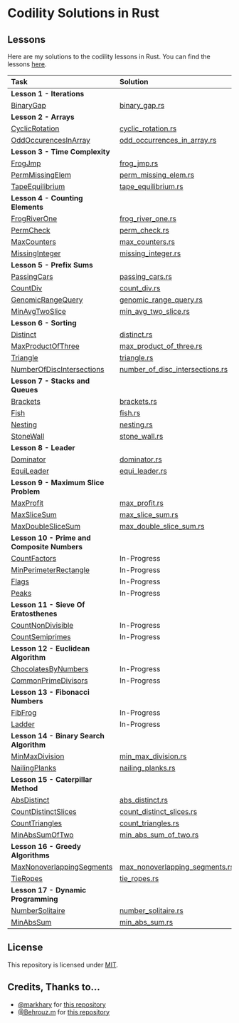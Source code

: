 # Codility Solutions in Rust

## Lessons

Here are my solutions to the codility lessons in Rust.  You can find the lessons [here](https://app.codility.com/programmers/lessons/).

| Task                                                                                                                          | Solution                                                                               |  
|:------------------------------------------------------------------------------------------------------------------------------|:---------------------------------------------------------------------------------------|
| **Lesson 1 - Iterations**                                                                                                     |                                                                                        |
| [BinaryGap](https://app.codility.com/programmers/lessons/1-iterations/binary_gap/)                                            | [binary_gap.rs](src/iterations/binary_gap.rs)                                          |
| **Lesson 2 - Arrays**                                                                                                         |                                                                                        |
| [CyclicRotation](https://app.codility.com/programmers/lessons/2-arrays/cyclic_rotation/)                                      | [cyclic_rotation.rs](src/arrays/cyclic_rotation.rs)                                    |
| [OddOccurencesInArray](https://app.codility.com/programmers/lessons/2-arrays/odd_occurrences_in_array/)                       | [odd_occurrences_in_array.rs](src/arrays/odd_occurrences_in_array.rs)                  |
| **Lesson 3 - Time Complexity**                                                                                                |                                                                                        |
| [FrogJmp](https://app.codility.com/programmers/lessons/3-time_complexity/frog_jmp/)                                           | [frog_jmp.rs](src/time_complexity/frog_jmp.rs)                                         |
| [PermMissingElem](https://app.codility.com/programmers/lessons/3-time_complexity/perm_missing_elem/)                          | [perm_missing_elem.rs](src/time_complexity/perm_missing_elem.rs)                       |
| [TapeEquilibrium](https://app.codility.com/programmers/lessons/3-time_complexity/tape_equilibrium/)                           | [tape_equilibrium.rs](src/time_complexity/tape_equilibrium.rs)                         |
| **Lesson 4 - Counting Elements**                                                                                              |                                                                                        |
| [FrogRiverOne](https://app.codility.com/programmers/lessons/4-counting_elements/frog_river_one/)                              | [frog_river_one.rs](src/counting_elements/frog_river_one.rs)                           |
| [PermCheck](https://app.codility.com/programmers/lessons/4-counting_elements/perm_check/)                                     | [perm_check.rs](src/counting_elements/perm_check.rs)                                   |
| [MaxCounters](https://app.codility.com/programmers/lessons/4-counting_elements/max_counters/)                                 | [max_counters.rs](src/counting_elements/max_counters.rs)                               |
| [MissingInteger](https://app.codility.com/programmers/lessons/4-counting_elements/missing_integer/)                           | [missing_integer.rs](src/counting_elements/missing_integer.rs)                         |
| **Lesson 5 - Prefix Sums**                                                                                                    |                                                                                        |
| [PassingCars](https://app.codility.com/programmers/lessons/5-prefix_sums/passing_cars/)                                       | [passing_cars.rs](src/prefix_sums/passing_cars.rs)                                     |
| [CountDiv](https://app.codility.com/programmers/lessons/5-prefix_sums/count_div/)                                             | [count_div.rs](src/prefix_sums/count_div.rs)                                           |
| [GenomicRangeQuery](https://app.codility.com/programmers/lessons/5-prefix_sums/genomic_range_query/)                          | [genomic_range_query.rs](src/prefix_sums/genomic_range_query.rs)                       |
| [MinAvgTwoSlice](https://app.codility.com/programmers/lessons/5-prefix_sums/min_avg_two_slice/)                               | [min_avg_two_slice.rs](src/prefix_sums/min_avg_two_slice.rs)                           |
| **Lesson 6 - Sorting**                                                                                                        |                                                                                        |
| [Distinct](https://app.codility.com/programmers/lessons/6-sorting/distinct/)                                                  | [distinct.rs](src/sorting/distinct.rs)                                                 |
| [MaxProductOfThree](https://app.codility.com/programmers/lessons/6-sorting/max_product_of_three/)                             | [max_product_of_three.rs](src/sorting/max_product_of_three.rs)                         |
| [Triangle](https://app.codility.com/programmers/lessons/6-sorting/triangle/)                                                  | [triangle.rs](src/sorting/triangle.rs)                                                 |
| [NumberOfDiscIntersections](https://app.codility.com/programmers/lessons/6-sorting/number_of_disc_intersections/)             | [number_of_disc_intersections.rs](src/sorting/number_of_disc_intersections.rs)         |
| **Lesson 7 - Stacks and Queues**                                                                                              |                                                                                        |
| [Brackets](https://app.codility.com/programmers/lessons/7-stacks_and_queues/brackets/)                                        | [brackets.rs](src/stacks_and_queues/brackets.rs)                                       |
| [Fish](https://app.codility.com/programmers/lessons/7-stacks_and_queues/fish/)                                                | [fish.rs](src/stacks_and_queues/fish.rs)                                               |
| [Nesting](https://app.codility.com/programmers/lessons/7-stacks_and_queues/nesting/)                                          | [nesting.rs](src/stacks_and_queues/nesting.rs)                                         |
| [StoneWall](https://app.codility.com/programmers/lessons/7-stacks_and_queues/stone_wall/)                                     | [stone_wall.rs](src/stacks_and_queues/stone_wall.rs)                                   |
| **Lesson 8 - Leader**                                                                                                         |                                                                                        |
| [Dominator](https://app.codility.com/programmers/lessons/8-leader/dominator/)                                                 | [dominator.rs](src/leader/dominator.rs)                                                |
| [EquiLeader](https://app.codility.com/programmers/lessons/8-leader/equi_leader/)                                              | [equi_leader.rs](src/leader/equi_leader.rs)                                            |
| **Lesson 9 - Maximum Slice Problem**                                                                                          |                                                                                        |
| [MaxProfit](https://app.codility.com/programmers/lessons/9-maximum_slice_problem/max_profit/)                                 | [max_profit.rs](src/maximum_slice_problem/max_profit.rs)                               |
| [MaxSliceSum](https://app.codility.com/programmers/lessons/9-maximum_slice_problem/max_slice_sum/)                            | [max_slice_sum.rs](src/maximum_slice_problem/max_slice_sum.rs)                         |
| [MaxDoubleSliceSum](https://app.codility.com/programmers/lessons/9-maximum_slice_problem/max_double_slice_sum/)               | [max_double_slice_sum.rs](src/maximum_slice_problem/max_double_slice_sum.rs)           |
| **Lesson 10 - Prime and Composite Numbers**                                                                                   |                                                                                        |
| [CountFactors](https://app.codility.com/programmers/lessons/10-prime_and_composite_numbers/count_factors/)                    | In-Progress                                                                            |
| [MinPerimeterRectangle](https://app.codility.com/programmers/lessons/10-prime_and_composite_numbers/min_perimeter_rectangle/) | In-Progress                                                                            |
| [Flags](https://app.codility.com/programmers/lessons/10-prime_and_composite_numbers/flags/)                                   | In-Progress                                                                            |
| [Peaks](https://app.codility.com/programmers/lessons/10-prime_and_composite_numbers/peaks/)                                   | In-Progress                                                                            |
| **Lesson 11 - Sieve Of Eratosthenes**                                                                                         |                                                                                        |
| [CountNonDivisible](https://app.codility.com/programmers/lessons/11-sieve_of_eratosthenes/count_non_divisible/)               | In-Progress                                                                            |
| [CountSemiprimes](https://app.codility.com/programmers/lessons/11-sieve_of_eratosthenes/count_semiprimes/)                    | In-Progress                                                                            |
| **Lesson 12 - Euclidean Algorithm**                                                                                           |                                                                                        |
| [ChocolatesByNumbers](https://app.codility.com/programmers/lessons/12-euclidean_algorithm/chocolates_by_numbers/)             | In-Progress                                                                            |
| [CommonPrimeDivisors](https://app.codility.com/programmers/lessons/12-euclidean_algorithm/common_prime_divisors/)             | In-Progress                                                                            |
| **Lesson 13 - Fibonacci Numbers**                                                                                             |                                                                                        |
| [FibFrog](https://app.codility.com/programmers/lessons/13-fibonacci_numbers/fib_frog/)                                        | In-Progress                                                                            |
| [Ladder](https://app.codility.com/programmers/lessons/13-fibonacci_numbers/ladder/)                                           | In-Progress                                                                            |
| **Lesson 14 - Binary Search Algorithm**                                                                                       |                                                                                        |
| [MinMaxDivision](https://app.codility.com/programmers/lessons/14-binary_search_algorithm/min_max_division/)                   | [min_max_division.rs](src/binary_search_algorithm/min_max_division.rs)                 |
| [NailingPlanks](https://app.codility.com/programmers/lessons/14-binary_search_algorithm/nailing_planks/)                      | [nailing_planks.rs](src/binary_search_algorithm/nailing_planks.rs)                     |
| **Lesson 15 - Caterpillar Method**                                                                                            |                                                                                        |
| [AbsDistinct](https://app.codility.com/programmers/lessons/15-caterpillar_method/abs_distinct/)                               | [abs_distinct.rs](src/caterpillar_method/abs_distinct.rs)                              |
| [CountDistinctSlices](https://app.codility.com/programmers/lessons/15-caterpillar_method/count_distinct_slices/)              | [count_distinct_slices.rs](src/caterpillar_method/count_distinct_slices.rs)            |
| [CountTriangles](https://app.codility.com/programmers/lessons/15-caterpillar_method/count_triangles/)                         | [count_triangles.rs](src/caterpillar_method/count_triangles.rs)                        |
| [MinAbsSumOfTwo](https://app.codility.com/programmers/lessons/15-caterpillar_method/min_abs_sum_of_two/)                      | [min_abs_sum_of_two.rs](src/caterpillar_method/min_abs_sum_of_two.rs)                  |
| **Lesson 16 - Greedy Algorithms**                                                                                             |                                                                                        |
| [MaxNonoverlappingSegments](https://app.codility.com/programmers/lessons/16-greedy_algorithms/max_nonoverlapping_segments/)   | [max_nonoverlapping_segments.rs](src/greedy_algorithms/max_nonoverlapping_segments.rs) |
| [TieRopes](https://app.codility.com/programmers/lessons/16-greedy_algorithms/tie_ropes/)                                      | [tie_ropes.rs](src/greedy_algorithms/tie_ropes.rs)                                     |
| **Lesson 17 - Dynamic Programming**                                                                                           |                                                                                        |
| [NumberSolitaire](https://app.codility.com/programmers/lessons/17-dynamic_programming/number_solitaire/)                      | [number_solitaire.rs](src/dynamic_programming/number_solitaire.rs)                     |
| [MinAbsSum](https://app.codility.com/programmers/lessons/17-dynamic_programming/min_abs_sum/)                                 | [min_abs_sum.rs](src/dynamic_programming/min_abs_sum.rs)                               |


## License
This repository is licensed under [MIT](LICENSE).

## Credits, Thanks to...
* [@markhary](https://github.com/markhary) for [this repository](https://github.com/markhary/codility)
* [@Behrouz.m](https://github.com/Behrouz-m) for [this repository](https://github.com/Behrouz-m/Codility)
